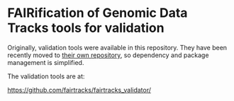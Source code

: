 # FAIRification of Genomic Data Tracks tools for validation

Originally, validation tools were available in this repository. They
have been recently moved to [their own repository](//github.com/fairtracks/fairtracks_validator/),
so dependency and package management is simplified.

The validation tools are at:

https://github.com/fairtracks/fairtracks_validator/